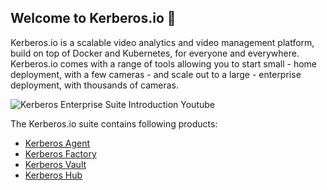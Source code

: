 ## Welcome to Kerberos.io 👋

Kerberos.io is a scalable video analytics and video management platform, build on top of Docker and Kubernetes, for everyone and everywhere. Kerberos.io comes with a range of tools allowing you to start small - home deployment, with a few cameras - and scale out to a large - enterprise deployment, with thousands of cameras.

![Kerberos Enterprise Suite Introduction Youtube](https://github.com/kerberos-io/.github/assets/1546779/8257bd57-1dfe-4f31-98f1-e555ba5f3afd)

The Kerberos.io suite contains following products:

- [Kerberos Agent](https://github.com/kerberos-io/agent)
- [Kerberos Factory](https://github.com/kerberos-io/factory)
- [Kerberos Vault](https://github.com/kerberos-io/vault)
- [Kerberos Hub](https://github.com/kerberos-io/hub)
